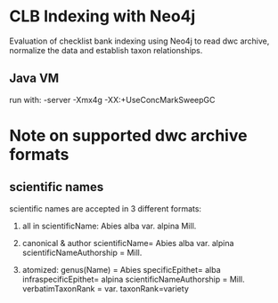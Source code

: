 # CLB Indexing with Neo4j
Evaluation of checklist bank indexing using Neo4j to read dwc archive, normalize the data and establish taxon relationships.


## Java VM
run with: -server -Xmx4g -XX:+UseConcMarkSweepGC



# Note on supported dwc archive formats

## scientific names
scientific names are accepted in 3 different formats:

 1) all in scientificName: Abies alba var. alpina Mill.

 2) canonical & author
scientificName= Abies alba var. alpina
scientificNameAuthorship = Mill.

 3) atomized:
genus(Name) = Abies
specificEpithet= alba
infraspecificEpithet= alpina
scientificNameAuthorship = Mill.
verbatimTaxonRank = var.
taxonRank=variety